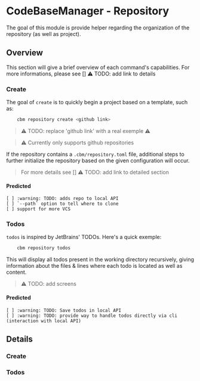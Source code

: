 # CodeBaseManager - Repository

The goal of this module is provide helper regarding the organization of the repository (as well as project).

## Overview

This section will give a brief overview of each command's capabilities.
For more informations, please see [] :warning: TODO: add link to details

### Create

The goal of `create` is to quickly begin a project based on a template, such as:

```bash
    cbm repository create <github link>
```
> :warning: TODO: replace 'github link' with a real exemple :warning:

> :warning: Currently only supports github repositories

If the repository contains a `.cbm/repository.toml` file, additional steps to further initialize
the repository based on the given configuration will occur.
> For more details see [] :warning: TODO: add link to detailed section

#### Predicted

    [ ] :warning: TODO: adds repo to local API
    [ ] `--path` option to tell where to clone
    [ ] support for more VCS

### Todos

`todos` is inspired by JetBrains' TODOs. Here's a quick exemple:

```bash
    cbm repository todos
```

This will display all todos present in the working directory recursively, giving information about
the files & lines where each todo is located as well as content.
> :warning: TODO: add screens

#### Predicted

    [ ] :warning: TODO: Save todos in local API
    [ ] :warning: TODO: provide way to handle todos directly via cli (interaction with local API)

## Details
### Create
### Todos

